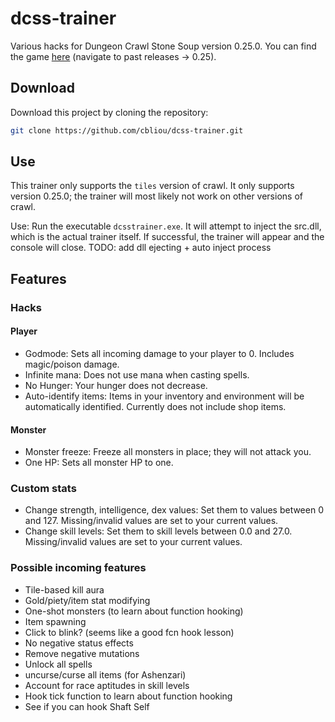 # dcss-trainer

Various hacks for Dungeon Crawl Stone Soup version 0.25.0. You can find the game [here](https://crawl.develz.org/download.htm) (navigate to past releases -> 0.25).

## Download
Download this project by cloning the repository:

```bash
git clone https://github.com/cbliou/dcss-trainer.git
```

## Use
This trainer only supports the `tiles` version of crawl. It only supports version 0.25.0; the trainer will most likely not work on other versions of crawl.

Use: Run the executable `dcsstrainer.exe`. It will attempt to inject the src.dll, which is the actual trainer itself. If successful, the trainer will appear and the console will close.
TODO: add dll ejecting + auto inject process

## Features

### Hacks

#### Player
+ Godmode: Sets all incoming damage to your player to 0. Includes magic/poison damage. 
+ Infinite mana: Does not use mana when casting spells.
+ No Hunger: Your hunger does not decrease.
+ Auto-identify items: Items in your inventory and environment will be automatically identified. Currently does not include shop items.

#### Monster
+ Monster freeze: Freeze all monsters in place; they will not attack you.
+ One HP: Sets all monster HP to one.

### Custom stats
+ Change strength, intelligence, dex values: Set them to values between 0 and 127. Missing/invalid values are set to your current values.
+ Change skill levels: Set them to skill levels between 0.0 and 27.0. Missing/invalid values are set to your current values.

### Possible incoming features
+ Tile-based kill aura
+ Gold/piety/item stat modifying
+ One-shot monsters (to learn about function hooking)
+ Item spawning
+ Click to blink? (seems like a good fcn hook lesson)
+ No negative status effects
+ Remove negative mutations
+ Unlock all spells
+ uncurse/curse all items (for Ashenzari)
+ Account for race aptitudes in skill levels
+ Hook tick function to learn about function hooking
+ See if you can hook Shaft Self